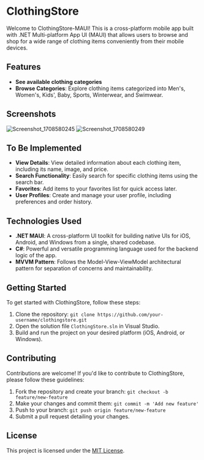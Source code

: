 # ClothingStore

Welcome to ClothingStore-MAUI! This is a cross-platform mobile app built with .NET Multi-platform App UI (MAUI) that allows users to browse and shop for a wide range of clothing items conveniently from their mobile devices.

## Features

- **See available clothing categories**
- **Browse Categories**: Explore clothing items categorized into Men's, Women's, Kids', Baby, Sports, Winterwear, and Swimwear.

## Screenshots
![Screenshot_1708580245](https://github.com/dinithiviranga/ClothingStore-MAUI/assets/8285865/5449cb64-e35a-4dc1-9516-6967dc4a6072)
![Screenshot_1708580249](https://github.com/dinithiviranga/ClothingStore-MAUI/assets/8285865/692bb8ff-3b01-4648-927b-802aa844ac62)

## To Be Implemented
- **View Details**: View detailed information about each clothing item, including its name, image, and price.
- **Search Functionality**: Easily search for specific clothing items using the search bar.
- **Favorites**: Add items to your favorites list for quick access later.
- **User Profiles**: Create and manage your user profile, including preferences and order history.

## Technologies Used

- **.NET MAUI**: A cross-platform UI toolkit for building native UIs for iOS, Android, and Windows from a single, shared codebase.
- **C#**: Powerful and versatile programming language used for the backend logic of the app.
- **MVVM Pattern**: Follows the Model-View-ViewModel architectural pattern for separation of concerns and maintainability.

## Getting Started

To get started with ClothingStore, follow these steps:

1. Clone the repository: `git clone https://github.com/your-username/clothingstore.git`
2. Open the solution file `ClothingStore.sln` in Visual Studio.
3. Build and run the project on your desired platform (iOS, Android, or Windows).

## Contributing

Contributions are welcome! If you'd like to contribute to ClothingStore, please follow these guidelines:

1. Fork the repository and create your branch: `git checkout -b feature/new-feature`
2. Make your changes and commit them: `git commit -m 'Add new feature'`
3. Push to your branch: `git push origin feature/new-feature`
4. Submit a pull request detailing your changes.

## License

This project is licensed under the [MIT License](LICENSE).
